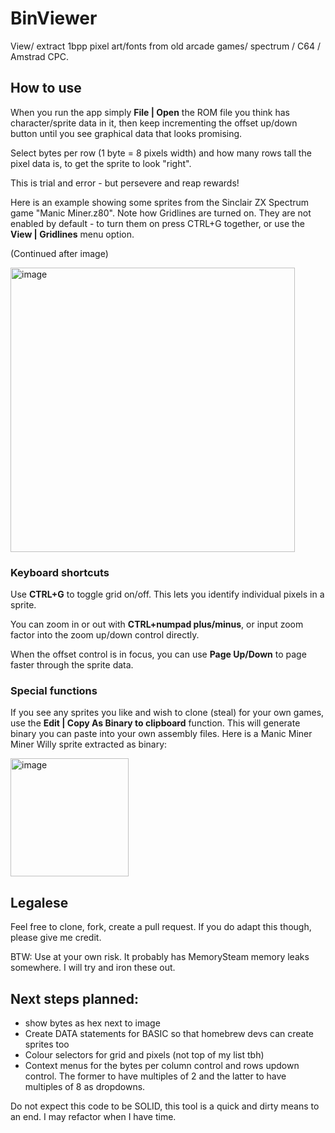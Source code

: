 # BinViewer
View/ extract 1bpp pixel art/fonts from old arcade games/ spectrum / C64 / Amstrad CPC. 


## How to use

When you run the app simply **File | Open** the ROM file you think has character/sprite data in it, then keep incrementing the offset up/down button until you see graphical data that looks promising. 

Select bytes per row (1 byte = 8 pixels width) and how many rows tall the pixel data is, to get the sprite to look "right". 

This is trial and error - but persevere and reap rewards!

Here is an example showing some sprites from the Sinclair ZX Spectrum game "Manic Miner.z80". Note how Gridlines are turned on. They are not enabled by default - to turn them on press CTRL+G together, or use the **View | Gridlines** menu option.

(Continued after image)

<img width="455" alt="image" src="https://github.com/ScottTunstall/BinViewer/assets/34286887/29ab30ab-0e68-4892-ba54-9e3f7bdbc999">



### Keyboard shortcuts

Use **CTRL+G** to toggle grid on/off. This lets you identify individual pixels in a sprite.

You can zoom in or out with **CTRL+numpad plus/minus**, or input zoom factor into the zoom up/down control directly.

When the offset control is in focus, you can use **Page Up/Down** to page faster through the sprite data.



### Special functions

If you see any sprites you like and wish to clone (steal) for your own games, use the **Edit | Copy As Binary to clipboard** function. This will generate binary you can paste into your own assembly files. Here is a Manic Miner Miner Willy sprite extracted as binary:

<img width="189" alt="image" src="https://user-images.githubusercontent.com/34286887/209685819-afeda96a-c334-464e-974b-850e985a7444.png">



## Legalese

Feel free to clone, fork, create a pull request. If you do adapt this though, please give me credit.

BTW: Use at your own risk. It probably has MemorySteam memory leaks somewhere. I will try and iron these out.


## Next steps planned: 

* show bytes as hex next to image
* Create DATA statements for BASIC so that homebrew devs can create sprites too
* Colour selectors for grid and pixels (not top of my list tbh)
* Context menus for the bytes per column control and rows updown control. The former to have multiples of 2 and the latter to have multiples of 8 as dropdowns.

Do not expect this code to be SOLID, this tool is a quick and dirty means to an end. 
I may refactor when I have time.


